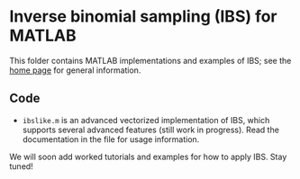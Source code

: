 # Inverse binomial sampling (IBS) for MATLAB

This folder contains MATLAB implementations and examples of IBS; see the [home page](https://github.com/lacerbi/ibs) for general information.

## Code

- `ibslike.m` is an advanced vectorized implementation of IBS, which supports several advanced features (still work in progress). Read the documentation in the file for usage information.

We will soon add worked tutorials and examples for how to apply IBS. Stay tuned!
